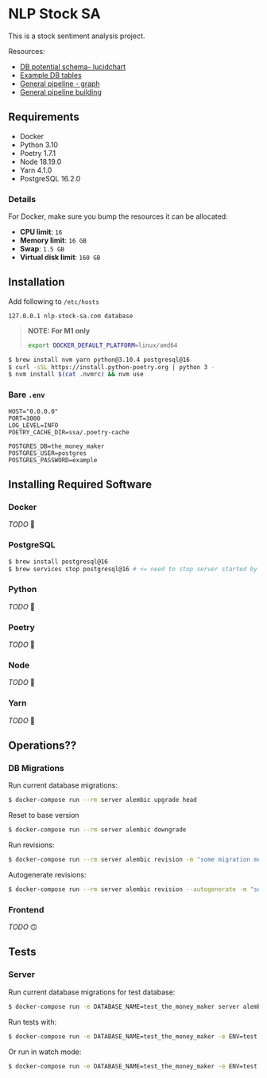 # NLP Stock SA

This is a stock sentiment analysis project.

Resources:
- [DB potential schema- lucidchart](https://lucid.app/lucidchart/1723ceb6-2878-41eb-8635-b7ee19a8b545/edit?view_items=4xwL7nak7NXS&invitationId=inv_baa67f02-3606-4521-813e-1aaadd75bb81)
- [Example DB tables](https://docs.google.com/drawings/d/16xttDCvKXwcfHAD_Jk_BNj3nUYusFEAdXT9sMvCwBWU/edit?usp=sharing)
- [General pipeline - graph](https://docs.google.com/drawings/d/1MXKg1cNiAlD6T-5AAXAwya8o7Z69hFH9PmhIVDQ_Vmw/edit?usp=sharing)
- [General pipeline building](https://docs.google.com/document/d/1czS0XXaNHYZwbpxwVmxxbbdjS-T6AESQo0vkFuzelPk/edit?usp=sharing)


## Requirements

- Docker
- Python 3.10
- Poetry 1.7.1
- Node 18.19.0
- Yarn 4.1.0
- PostgreSQL 16.2.0

<!-- TODO: include download links :] -->

### Details

For Docker, make sure you bump the resources it can be allocated:
- **CPU limit**: `16`
- **Memory limit**: `16 GB`
- **Swap**: `1.5 GB`
- **Virtual disk limit**: `160 GB`

## Installation

Add following to `/etc/hosts`

```
127.0.0.1 nlp-stock-sa.com database
```

> **NOTE: For M1 only**
>
> ```sh
> export DOCKER_DEFAULT_PLATFORM=linux/amd64
> ```

```sh
$ brew install nvm yarn python@3.10.4 postgresql@16
$ curl -sSL https://install.python-poetry.org | python 3 -
$ nvm install $(cat .nvmrc) && nvm use
```

### Bare `.env`

```
HOST="0.0.0.0"
PORT=3000
LOG_LEVEL=INFO
POETRY_CACHE_DIR=ssa/.poetry-cache

POSTGRES_DB=the_money_maker
POSTGRES_USER=postgres
POSTGRES_PASSWORD=example
```


## Installing Required Software

### Docker

_TODO_ 🫠

### PostgreSQL

```sh
$ brew install postgresql@16
$ brew services stop postgresql@16 # <= need to stop server started by Homebrew as it'll interfere with our container
```

### Python

_TODO_ 🫠

### Poetry

_TODO_ 🫠

### Node

_TODO_ 🫠

### Yarn

_TODO_ 🫠


## Operations??

### DB Migrations

Run current database migrations:

```sh
$ docker-compose run --rm server alembic upgrade head
```

Reset to base version

```sh
$ docker-compose run --rm server alembic downgrade
```

Run revisions:

```sh
$ docker-compose run --rm server alembic revision -m "some migration message"
```

Autogenerate revisions:

```sh
$ docker-compose run --rm server alembic revision --autogenerate -m "some migration message"
```

### Frontend

_TODO_ 🙃

## Tests

### Server

Run current database migrations for test database:

```sh
$ docker-compose run -e DATABASE_NAME=test_the_money_maker server alembic upgrade head
```

Run tests with:

```sh
$ docker-compose run -e DATABASE_NAME=test_the_money_maker -e ENV=test --rm server python -m pytest -s --import-mode=append
```

Or run in watch mode:

```sh
$ docker-compose run -e DATABASE_NAME=test_the_money_maker -e ENV=test --rm server pytest-watch
```
